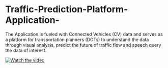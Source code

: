 # Traffic-Prediction-Platform-Application-
The Application is fueled with Connected Vehicles (CV) data and serves as a platform for transportation planners (DOTs) to understand the data through visual analysis, predict the future of traffic flow and speech query the data of interest.

[![Watch the video](https://img.youtube.com/vi/v=uGxRNU_t8_w/maxresdefault.jpg)](https://www.youtube.com/watch?v=uGxRNU_t8_w)
